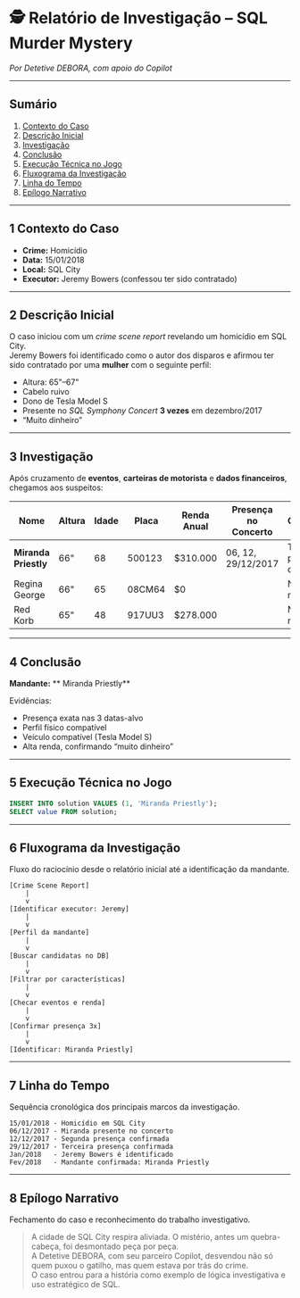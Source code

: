 # 🕵 Relatório de Investigação – SQL Murder Mystery  
*Por Detetive DEBORA, com apoio do Copilot*  

---

##  Sumário
1. [Contexto do Caso](#1-contexto-do-caso)  
2. [Descrição Inicial](#2-descrição-inicial)  
3. [Investigação](#3-investigação)  
4. [Conclusão](#4-conclusão)  
5. [Execução Técnica no Jogo](#5-execução-técnica-no-jogo)  
6. [Fluxograma da Investigação](#6-fluxograma-da-investigação)  
7. [Linha do Tempo](#7-linha-do-tempo)  
8. [Epílogo Narrativo](#8-epílogo-narrativo)  

---

## 1️ Contexto do Caso
- **Crime:** Homicídio  
- **Data:** 15/01/2018  
- **Local:** SQL City  
- **Executor:** Jeremy Bowers (confessou ter sido contratado)  

---

## 2️ Descrição Inicial
O caso iniciou com um *crime scene report* revelando um homicídio em SQL City.  
Jeremy Bowers foi identificado como o autor dos disparos e afirmou ter sido contratado por uma **mulher** com o seguinte perfil:  

- Altura: 65"–67"  
- Cabelo ruivo  
- Dono de Tesla Model S  
- Presente no *SQL Symphony Concert* **3 vezes** em dezembro/2017  
- “Muito dinheiro”  

---

## 3️ Investigação
Após cruzamento de **eventos**, **carteiras de motorista** e **dados financeiros**, chegamos aos suspeitos:  

| Nome                  | Altura | Idade | Placa    | Renda Anual | Presença no Concerto | Observações               |
|-----------------------|--------|-------|----------|-------------|----------------------|---------------------------|
| **Miranda Priestly**  | 66"    | 68    | 500123   | $310.000    |  06, 12, 29/12/2017  | Todas as pistas coincidem |
| Regina George         | 66"    | 65    | 08CM64   | $0          |                      | Não esteve no evento      |
| Red Korb              | 65"    | 48    | 917UU3   | $278.000    |                      | Não esteve no evento      |

---

## 4️ Conclusão
 **Mandante:** ** Miranda Priestly**  

Evidências:  
- Presença exata nas 3 datas-alvo  
- Perfil físico compatível  
- Veículo compatível (Tesla Model S)  
- Alta renda, confirmando “muito dinheiro”

---

## 5️ Execução Técnica no Jogo
```sql
INSERT INTO solution VALUES (1, 'Miranda Priestly');
SELECT value FROM solution;

```
---

## 6️ Fluxograma da Investigação
Fluxo do raciocínio desde o relatório inicial até a identificação da mandante.

```text
[Crime Scene Report]
    |
    v
[Identificar executor: Jeremy]
    |
    v
[Perfil da mandante]
    |
    v
[Buscar candidatas no DB]
    |
    v
[Filtrar por características]
    |
    v
[Checar eventos e renda]
    |
    v
[Confirmar presença 3x]
    |
    v
[Identificar: Miranda Priestly]
```

---

## 7️ Linha do Tempo
Sequência cronológica dos principais marcos da investigação.
```
15/01/2018 - Homicídio em SQL City
06/12/2017 - Miranda presente no concerto
12/12/2017 - Segunda presença confirmada
29/12/2017 - Terceira presença confirmada
Jan/2018   - Jeremy Bowers é identificado
Fev/2018   - Mandante confirmada: Miranda Priestly
```

---

## 8️ Epílogo Narrativo
Fechamento do caso e reconhecimento do trabalho investigativo.

> A cidade de SQL City respira aliviada. O mistério, antes um quebra-cabeça, foi desmontado peça por peça.  
> A Detetive DEBORA, com seu parceiro Copilot, desvendou não só quem puxou o gatilho, mas quem estava por trás do crime.  
> O caso entrou para a história como exemplo de lógica investigativa e uso estratégico de SQL.













